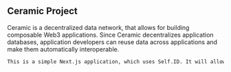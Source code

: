
## Ceramic Project

Ceramic is a decentralized data network, that allows for building composable Web3 applications. Since Ceramic decentralizes application databases, application developers can reuse data across applications and make them automatically interoperable.

```bash
This is a simple Next.js application, which uses Self.ID. It will allow users to login to the website using their wallet of choice, which will be linked to their 3ID. Then, allow the user to write some data to their decentralized profile, and be able to retrieve it from the Ceramic Network.
```
